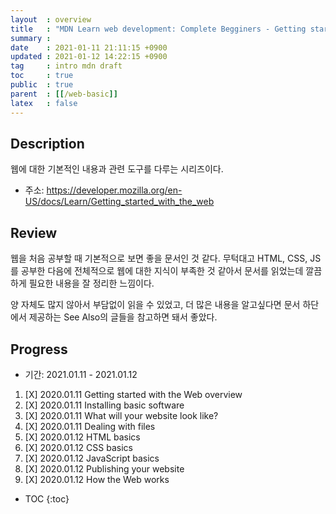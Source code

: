 ```yaml
---
layout  : overview
title   : "MDN Learn web development: Complete Begginers - Getting started with the Web"
summary : 
date    : 2021-01-11 21:11:15 +0900
updated : 2021-01-12 14:22:15 +0900
tag     : intro mdn draft
toc     : true
public  : true
parent  : [[/web-basic]]
latex   : false
---
```


## Description

웹에 대한 기본적인 내용과 관련 도구를 다루는 시리즈이다.

+ 주소: https://developer.mozilla.org/en-US/docs/Learn/Getting_started_with_the_web

## Review

웹을 처음 공부할 때 기본적으로 보면 좋을 문서인 것 같다. 무턱대고 HTML, CSS, JS를 공부한 다음에 전체적으로 웹에 대한 지식이 부족한 것 같아서 문서를 읽었는데 깔끔하게 필요한 내용을 잘 정리한 느낌이다.

양 자체도 많지 않아서 부담없이 읽을 수 있었고, 더 많은 내용을 알고싶다면 문서 하단에서 제공하는 See Also의 글들을 참고하면 돼서 좋았다.

## Progress

+ 기간: 2021.01.11 - 2021.01.12

1. [X] 2020.01.11 Getting started with the Web overview
1. [X] 2020.01.11 Installing basic software
1. [X] 2020.01.11 What will your website look like?
1. [X] 2020.01.11 Dealing with files
1. [X] 2020.01.12 HTML basics
1. [X] 2020.01.12 CSS basics
1. [X] 2020.01.12 JavaScript basics
1. [X] 2020.01.12 Publishing your website
1. [X] 2020.01.12 How the Web works

+ TOC
{:toc}
